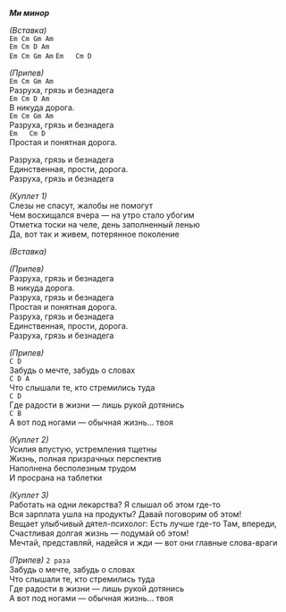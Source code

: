 ***Ми минор***  

*(Вставка)*  
`Em Cm Gm Am`  
`Em Cm D Am`  
`Em Cm Gm Am` 
`Em   Cm D`  

*(Припев)*  
`Em Cm Gm Am`  
Разруха, грязь и безнадега  
`Em Cm D Am`  
В никуда дорога.  
`Em Cm Gm Am`  
Разруха, грязь и безнадега  
`Em   Cm D`  
Простая и понятная дорога.  

Разруха, грязь и безнадега  
Единственная, прости, дорога.  
Разруха, грязь и безнадега  

*(Куплет 1)*  
Слезы не спасут, жалобы не помогут  
Чем восхищался вчера — на утро стало убогим  
Отметка тоски на челе, день заполненный ленью  
Да, вот так и живем, потерянное поколение  

*(Вставка)*  

*(Припев)*  
Разруха, грязь и безнадега  
В никуда дорога.  
Разруха, грязь и безнадега  
Простая и понятная дорога.  
Разруха, грязь и безнадега  
Единственная, прости, дорога.  
Разруха, грязь и безнадега  

*(Припев)*  
`C D`  
Забудь о мечте, забудь о словах  
`C D A`  
Что слышали те, кто стремились туда  
`C D`  
Где радости в жизни — лишь рукой дотянись  
`C B`  
А вот под ногами — обычная жизнь… твоя  

*(Куплет 2)*  
Усилия впустую, устремления тщетны  
Жизнь, полная призрачных перспектив  
Наполнена бесполезным трудом  
И просрана на таблетки  

*(Куплет 3)*  
Работать на одни лекарства? Я слышал об этом где-то  
Вся зарплата ушла на продукты? Давай поговорим об этом!  
Вещает улыбчивый дятел-психолог: Есть лучше где-то Там, впереди,  
Счастливая долгая жизнь — подумай об этом!  
Мечтай, представляй, надейся и жди — вот они главные слова-враги  

*(Припев)* `2 раза`  
Забудь о мечте, забудь о словах  
Что слышали те, кто стремились туда  
Где радости в жизни — лишь рукой дотянись  
А вот под ногами — обычная жизнь… твоя

